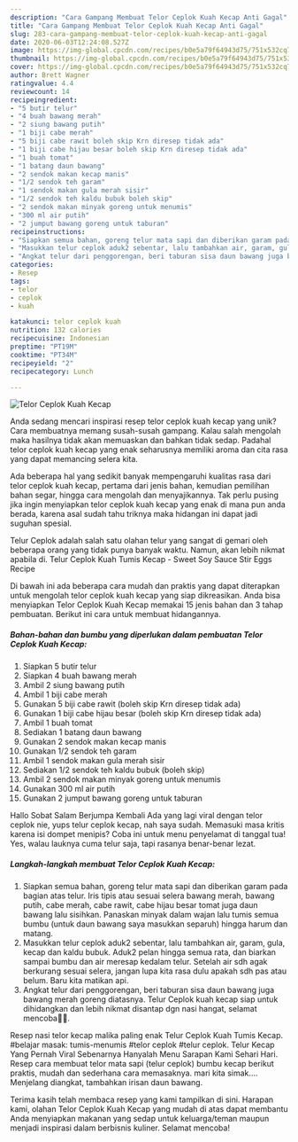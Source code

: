```yaml
---
description: "Cara Gampang Membuat Telor Ceplok Kuah Kecap Anti Gagal"
title: "Cara Gampang Membuat Telor Ceplok Kuah Kecap Anti Gagal"
slug: 283-cara-gampang-membuat-telor-ceplok-kuah-kecap-anti-gagal
date: 2020-06-03T12:24:08.527Z
image: https://img-global.cpcdn.com/recipes/b0e5a79f64943d75/751x532cq70/telor-ceplok-kuah-kecap-foto-resep-utama.jpg
thumbnail: https://img-global.cpcdn.com/recipes/b0e5a79f64943d75/751x532cq70/telor-ceplok-kuah-kecap-foto-resep-utama.jpg
cover: https://img-global.cpcdn.com/recipes/b0e5a79f64943d75/751x532cq70/telor-ceplok-kuah-kecap-foto-resep-utama.jpg
author: Brett Wagner
ratingvalue: 4.4
reviewcount: 14
recipeingredient:
- "5 butir telur"
- "4 buah bawang merah"
- "2 siung bawang putih"
- "1 biji cabe merah"
- "5 biji cabe rawit boleh skip Krn diresep tidak ada"
- "1 biji cabe hijau besar boleh skip Krn diresep tidak ada"
- "1 buah tomat"
- "1 batang daun bawang"
- "2 sendok makan kecap manis"
- "1/2 sendok teh garam"
- "1 sendok makan gula merah sisir"
- "1/2 sendok teh kaldu bubuk boleh skip"
- "2 sendok makan minyak goreng untuk menumis"
- "300 ml air putih"
- "2 jumput bawang goreng untuk taburan"
recipeinstructions:
- "Siapkan semua bahan, goreng telur mata sapi dan diberikan garam pada bagian atas telur. Iris tipis atau sesuai selera bawang merah, bawang putih, cabe merah, cabe rawit, cabe hijau besar tomat juga daun bawang lalu sisihkan. Panaskan minyak dalam wajan lalu tumis semua bumbu (untuk daun bawang saya masukkan separuh) hingga harum dan matang."
- "Masukkan telur ceplok aduk2 sebentar, lalu tambahkan air, garam, gula, kecap dan kaldu bubuk. Aduk2 pelan hingga semua rata, dan biarkan sampai bumbu dan air meresap kedalam telur. Setelah air sdh agak berkurang sesuai selera, jangan lupa kita rasa dulu apakah sdh pas atau belum. Baru kita matikan api."
- "Angkat telur dari penggorengan, beri taburan sisa daun bawang juga bawang merah goreng diatasnya. Telur Ceplok kuah kecap siap untuk dihidangkan dan lebih nikmat disantap dgn nasi hangat, selamat mencoba🙏🥰."
categories:
- Resep
tags:
- telor
- ceplok
- kuah

katakunci: telor ceplok kuah 
nutrition: 132 calories
recipecuisine: Indonesian
preptime: "PT19M"
cooktime: "PT34M"
recipeyield: "2"
recipecategory: Lunch

---
```



![Telor Ceplok Kuah Kecap](https://img-global.cpcdn.com/recipes/b0e5a79f64943d75/751x532cq70/telor-ceplok-kuah-kecap-foto-resep-utama.jpg)

Anda sedang mencari inspirasi resep telor ceplok kuah kecap yang unik? Cara membuatnya memang susah-susah gampang. Kalau salah mengolah maka hasilnya tidak akan memuaskan dan bahkan tidak sedap. Padahal telor ceplok kuah kecap yang enak seharusnya memiliki aroma dan cita rasa yang dapat memancing selera kita.

Ada beberapa hal yang sedikit banyak mempengaruhi kualitas rasa dari telor ceplok kuah kecap, pertama dari jenis bahan, kemudian pemilihan bahan segar, hingga cara mengolah dan menyajikannya. Tak perlu pusing jika ingin menyiapkan telor ceplok kuah kecap yang enak di mana pun anda berada, karena asal sudah tahu triknya maka hidangan ini dapat jadi suguhan spesial.

Telur Ceplok adalah salah satu olahan telur yang sangat di gemari oleh beberapa orang yang tidak punya banyak waktu. Namun, akan lebih nikmat apabila di. Telur Ceplok Kuah Tumis Kecap - Sweet Soy Sauce Stir Eggs Recipe


Di bawah ini ada beberapa cara mudah dan praktis yang dapat diterapkan untuk mengolah telor ceplok kuah kecap yang siap dikreasikan. Anda bisa menyiapkan Telor Ceplok Kuah Kecap memakai 15 jenis bahan dan 3 tahap pembuatan. Berikut ini cara untuk membuat hidangannya.

<!--inarticleads1-->

##### Bahan-bahan dan bumbu yang diperlukan dalam pembuatan Telor Ceplok Kuah Kecap:

1. Siapkan 5 butir telur
1. Siapkan 4 buah bawang merah
1. Ambil 2 siung bawang putih
1. Ambil 1 biji cabe merah
1. Gunakan 5 biji cabe rawit (boleh skip Krn diresep tidak ada)
1. Gunakan 1 biji cabe hijau besar (boleh skip Krn diresep tidak ada)
1. Ambil 1 buah tomat
1. Sediakan 1 batang daun bawang
1. Gunakan 2 sendok makan kecap manis
1. Gunakan 1/2 sendok teh garam
1. Ambil 1 sendok makan gula merah sisir
1. Sediakan 1/2 sendok teh kaldu bubuk (boleh skip)
1. Ambil 2 sendok makan minyak goreng untuk menumis
1. Gunakan 300 ml air putih
1. Gunakan 2 jumput bawang goreng untuk taburan


Hallo Sobat Salam Berjumpa Kembali Ada yang lagi viral dengan telor ceplok nie, yups telur ceplok kecap, nah saya sudah. Memasuki masa kritis karena isi dompet menipis? Coba ini untuk menu penyelamat di tanggal tua! Yes, walau lauknya cuma telur saja, tapi rasanya benar-benar lezat. 

<!--inarticleads2-->

##### Langkah-langkah membuat Telor Ceplok Kuah Kecap:

1. Siapkan semua bahan, goreng telur mata sapi dan diberikan garam pada bagian atas telur. Iris tipis atau sesuai selera bawang merah, bawang putih, cabe merah, cabe rawit, cabe hijau besar tomat juga daun bawang lalu sisihkan. Panaskan minyak dalam wajan lalu tumis semua bumbu (untuk daun bawang saya masukkan separuh) hingga harum dan matang.
1. Masukkan telur ceplok aduk2 sebentar, lalu tambahkan air, garam, gula, kecap dan kaldu bubuk. Aduk2 pelan hingga semua rata, dan biarkan sampai bumbu dan air meresap kedalam telur. Setelah air sdh agak berkurang sesuai selera, jangan lupa kita rasa dulu apakah sdh pas atau belum. Baru kita matikan api.
1. Angkat telur dari penggorengan, beri taburan sisa daun bawang juga bawang merah goreng diatasnya. Telur Ceplok kuah kecap siap untuk dihidangkan dan lebih nikmat disantap dgn nasi hangat, selamat mencoba🙏🥰.


Resep nasi telor kecap malika paling enak Telur Ceplok Kuah Tumis Kecap. #belajar masak: tumis-menumis #telor ceplok #telur ceplok. Telur Kecap Yang Pernah Viral Sebenarnya Hanyalah Menu Sarapan Kami Sehari Hari. Resep cara membuat telor mata sapi (telur ceplok) bumbu kecap berikut praktis, mudah dan sederhana cara memasaknya. mari kita simak…. Menjelang diangkat, tambahkan irisan daun bawang. 

Terima kasih telah membaca resep yang kami tampilkan di sini. Harapan kami, olahan Telor Ceplok Kuah Kecap yang mudah di atas dapat membantu Anda menyiapkan makanan yang sedap untuk keluarga/teman maupun menjadi inspirasi dalam berbisnis kuliner. Selamat mencoba!
